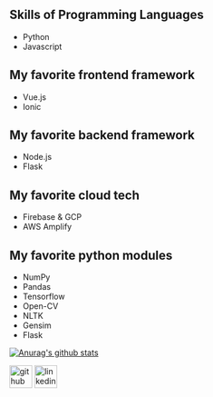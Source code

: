 ## Skills of Programming Languages
* Python
* Javascript

## My favorite frontend framework
* Vue.js
* Ionic

## My favorite backend framework
* Node.js
* Flask

## My favorite cloud tech
* Firebase & GCP
* AWS Amplify

## My favorite python modules
* NumPy 
* Pandas 
* Tensorflow 
* Open-CV 
* NLTK 
* Gensim 
* Flask

[![Anurag's github stats](https://github-readme-stats.vercel.app/api?username=taishi-nammoto)](https://github.com/anuraghazra/github-readme-stats)

[<img src='https://cdn.jsdelivr.net/npm/simple-icons@3.0.1/icons/github.svg' alt='github' height='40'>](https://github.com/taishi-nammoto)  [<img src='https://cdn.jsdelivr.net/npm/simple-icons@3.0.1/icons/linkedin.svg' alt='linkedin' height='40'>](https://www.linkedin.com/in/taishi-nammoto/)  
